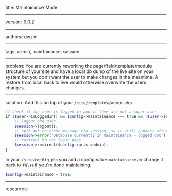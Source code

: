 title: Maintainance Mode

----

version: 0.0.2

----

authors: owzim

----

tags: admin, maintainance, session

----

problem:
You are currently reworking the page/field/template/module structure of your site
and have a local db dump of the live site on your system but you don't want the
user to make changes in the meantime. A restore from local back to live would
otherwise overwrite the users changes.

----

solution:
Add this on top of your `/site/templates/admin.php`

```PHP
// check if the user is logged in and if they are not a super user
if ($user->isLoggedIn() && $config->maintainance === true && !$user->isSuperuser()) {
	// logout the user
	$session->logout();
	// spit out an error message via session, so it still appears after the redirect
	$session->error('Database currently in maintainance - logged out');
	// redirect to the login page
	$session->redirect($config->urls->admin);
}
```

In your `/site/config.php` you add a config value `maintainance` an change it back
to `false` if you're done maintaining.


```PHP
$config->maintainance = true;
```

----

resources:
